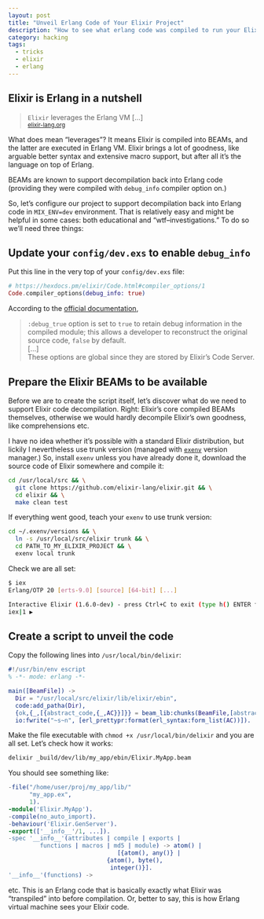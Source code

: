 ```yaml
---
layout: post
title: "Unveil Erlang Code of Your Elixir Project"
description: "How to see what erlang code was compiled to run your Elixir project"
category: hacking
tags:
  - tricks
  - elixir
  - erlang
---
```


## Elixir is Erlang in a nutshell

> `Elixir` leverages the Erlang VM [...]  
<small>[elixir-lang.org](https://elixir-lang.org/)</small>

What does mean “leverages”? It means Elixir is compiled into BEAMs, and the latter are
executed in Erlang VM. Elixir brings a lot of goodness, like arguable better syntax and
extensive macro support, but after all it’s the language on top of Erlang.

BEAMs are known to support decompilation back into Erlang code (providing they were
compiled with `debug_info` compiler option on.)

So, let’s configure our project to support decompilation back into Erlang code
in `MIX_ENV=dev` environment. That is relatively easy and might be helpful in some cases:
both educational and “wtf–investigations.” To do so we’ll need three things:

## Update your `config/dev.exs` to enable `debug_info`

Put this line in the very top of your `config/dev.exs` file:

```elixir
# https://hexdocs.pm/elixir/Code.html#compiler_options/1
Code.compiler_options(debug_info: true)
```

According to the [official documentation](https://hexdocs.pm/elixir/Code.html#compiler_options/1),

> `:debug_true` option is set to `true` to retain debug information in the compiled
module; this allows a developer to reconstruct the original source code, `false` by default.  
[...]  
These options are global since they are stored by Elixir’s Code Server.

## Prepare the Elixir BEAMs to be available

Before we are to create the script itself, let’s discover what do we need to support
Elixir code decompilation. Right: Elixir’s core compiled BEAMs themselves,
otherwise we would hardly decompile Elixir’s own goodness, like comprehensions etc.

I have no idea whether it’s possible with a standard Elixir distribution, but lickily
I nevertheless use trunk version (managed with [`exenv`](https://github.com/mururu/exenv)
version manager.) So, install `exenv` unless you have already done it, download
the source code of Elixir somewhere and compile it:

```bash
cd /usr/local/src && \
  git clone https://github.com/elixir-lang/elixir.git && \
  cd elixir && \
  make clean test
```

If everything went good, teach your `exenv` to use trunk version:

```bash
cd ~/.exenv/versions && \
  ln -s /usr/local/src/elixir trunk && \
  cd PATH_TO_MY_ELIXIR_PROJECT && \
  exenv local trunk
```

Check we are all set:

```bash
$ iex
Erlang/OTP 20 [erts-9.0] [source] [64-bit] [...]

Interactive Elixir (1.6.0-dev) - press Ctrl+C to exit (type h() ENTER for help)
iex|1 ▶ 
```

## Create a script to unveil the code

Copy the following lines into `/usr/local/bin/delixir`:

```erlang
#!/usr/bin/env escript
% -*- mode: erlang -*-

main([BeamFile]) ->
  Dir = "/usr/local/src/elixir/lib/elixir/ebin",
  code:add_patha(Dir),
  {ok,{_,[{abstract_code,{_,AC}}]}} = beam_lib:chunks(BeamFile,[abstract_code]),
  io:fwrite("~s~n", [erl_prettypr:format(erl_syntax:form_list(AC))]).
```

Make the file executable with `chmod +x /usr/local/bin/delixir` and you are all set.
Let’s check how it works:

```bash
delixir _build/dev/lib/my_app/ebin/Elixir.MyApp.beam
```

You should see something like:

```erlang
-file("/home/user/proj/my_app/lib/"
      "my_app.ex",
      1).
-module('Elixir.MyApp').
-compile(no_auto_import).
-behaviour('Elixir.GenServer').
-export(['__info__'/1, ...]).
-spec '__info__'(attributes | compile | exports |
		 functions | macros | md5 | module) -> atom() |
						       [{atom(), any()} |
							{atom(), byte(),
							 integer()}].
'__info__'(functions) ->
```

etc. This is an Erlang code that is basically exactly what Elixir was 
“transpiled” into before compilation. Or, better to say, this is how
Erlang virtual machine sees your Elixir code.
